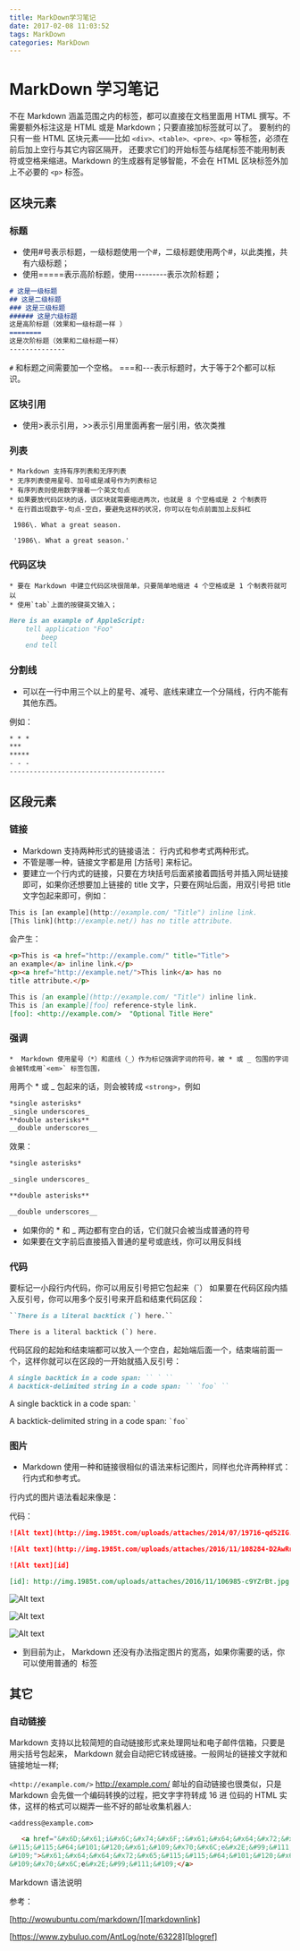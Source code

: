 ```yaml
---
title: MarkDown学习笔记
date: 2017-02-08 11:03:52
tags: MarkDown
categories: MarkDown
---
```

# MarkDown 学习笔记

 不在 Markdown 涵盖范围之内的标签，都可以直接在文档里面用 HTML 撰写。不需要额外标注这是 HTML 或是 Markdown；只要直接加标签就可以了。
 要制约的只有一些 HTML 区块元素――比如 `<div>、<table>、<pre>、<p>` 等标签，必须在前后加上空行与其它内容区隔开，
 还要求它们的开始标签与结尾标签不能用制表符或空格来缩进。Markdown 的生成器有足够智能，不会在 HTML 区块标签外加上不必要的 `<p>` 标签。

## 区块元素

### 标题

* 使用#号表示标题，一级标题使用一个#，二级标题使用两个#，以此类推，共有六级标题；
* 使用=====表示高阶标题，使用---------表示次阶标题；

``` MarkDown
# 这是一级标题
## 这是二级标题
### 这是三级标题
###### 这是六级标题
这是高阶标题（效果和一级标题一样 ）
========
这是次阶标题（效果和二级标题一样）
--------------
```

`#` 和标题之间需要加一个空格。
===和---表示标题时，大于等于2个都可以标识。

### 区块引用

* 使用>表示引用，>>表示引用里面再套一层引用，依次类推

### 列表

    * Markdown 支持有序列表和无序列表
    * 无序列表使用星号、加号或是减号作为列表标记
    * 有序列表则使用数字接着一个英文句点
    * 如果要放代码区块的话，该区块就需要缩进两次，也就是 8 个空格或是 2 个制表符
    * 在行首出现数字-句点-空白，要避免这样的状况，你可以在句点前面加上反斜杠

     1986\. What a great season.

     '1986\. What a great season.'

### 代码区块

    * 要在 Markdown 中建立代码区块很简单，只要简单地缩进 4 个空格或是 1 个制表符就可以
    * 使用`tab`上面的按键英文输入；

```MarkDown
Here is an example of AppleScript:
    tell application "Foo"
        beep
    end tell
```

### 分割线

* 可以在一行中用三个以上的星号、减号、底线来建立一个分隔线，行内不能有其他东西。

例如：

```MarkDown
* * *
***
*****
- - -
---------------------------------------
```

## 区段元素

### 链接

* Markdown 支持两种形式的链接语法： 行内式和参考式两种形式。
* 不管是哪一种，链接文字都是用 [方括号] 来标记。
* 要建立一个行内式的链接，只要在方块括号后面紧接着圆括号并插入网址链接即可，如果你还想要加上链接的 title 文字，只要在网址后面，用双引号把 title 文字包起来即可，例如：

``` javascript
This is [an example](http://example.com/ "Title") inline link.
[This link](http://example.net/) has no title attribute.
```

会产生：

```MarkDown
<p>This is <a href="http://example.com/" title="Title">
an example</a> inline link.</p>
<p><a href="http://example.net/">This link</a> has no
title attribute.</p>
```

```MarkDown
This is [an example](http://example.com/ "Title") inline link.
This is [an example][foo] reference-style link.
[foo]: <http://example.com/>  "Optional Title Here"
```

### 强调

    *  Markdown 使用星号（*）和底线（_）作为标记强调字词的符号，被 * 或 _ 包围的字词会被转成用`<em>` 标签包围，
用两个 * 或 _ 包起来的话，则会被转成 `<strong>`，例如

```MarkDown
*single asterisks*
_single underscores_
**double asterisks**
__double underscores__
```

效果：

```MarkDown
*single asterisks*

_single underscores_

**double asterisks**

__double underscores__
```

* 如果你的 * 和 _ 两边都有空白的话，它们就只会被当成普通的符号
* 如果要在文字前后直接插入普通的星号或底线，你可以用反斜线

### 代码

要标记一小段行内代码，你可以用反引号把它包起来（`）
如果要在代码区段内插入反引号，你可以用多个反引号来开启和结束代码区段：

```MarkDown
``There is a literal backtick (`) here.``
```

``There is a literal backtick (`) here.``

代码区段的起始和结束端都可以放入一个空白，起始端后面一个，结束端前面一个，这样你就可以在区段的一开始就插入反引号：

```MarkDown
A single backtick in a code span: `` ` ``
A backtick-delimited string in a code span: `` `foo` ``
```

A single backtick in a code span: `` ` ``

A backtick-delimited string in a code span: `` `foo` ``

### 图片

* Markdown 使用一种和链接很相似的语法来标记图片，同样也允许两种样式： 行内式和参考式。

行内式的图片语法看起来像是：

代码：

```MarkDown
![Alt text](http://img.1985t.com/uploads/attaches/2014/07/19716-qd52IG.jpg)

![Alt text](http://img.1985t.com/uploads/attaches/2016/11/108284-D2AwRri.jpg "Optional title")

![Alt text][id]

[id]: http://img.1985t.com/uploads/attaches/2016/11/106985-c9YZrBt.jpg  "Optional title attribute"
```

![Alt text](http://img.1985t.com/uploads/attaches/2014/07/19716-qd52IG.jpg)

![Alt text](http://img.1985t.com/uploads/attaches/2016/11/108284-D2AwRri.jpg "Optional title")

![Alt text][id]

[id]: http://img.1985t.com/uploads/attaches/2016/11/106985-c9YZrBt.jpg  "Optional title attribute"

* 到目前为止， Markdown 还没有办法指定图片的宽高，如果你需要的话，你可以使用普通的 <img> 标签

## 其它

### 自动链接

Markdown 支持以比较简短的自动链接形式来处理网址和电子邮件信箱，只要是用尖括号包起来，
Markdown 就会自动把它转成链接。一般网址的链接文字就和链接地址一样;

`<http://example.com/>`
<http://example.com/>
邮址的自动链接也很类似，只是 Markdown 会先做一个编码转换的过程，把文字字符转成 16 进
位码的 HTML 实体，这样的格式可以糊弄一些不好的邮址收集机器人:

`<address@example.com>`

 ```MarkDown
    <a href="&#x6D;&#x61;i&#x6C;&#x74;&#x6F;:&#x61;&#x64;&#x64;&#x72;&#x65;
&#115;&#115;&#64;&#101;&#120;&#x61;&#109;&#x70;&#x6C;e&#x2E;&#99;&#111;
&#109;">&#x61;&#x64;&#x64;&#x72;&#x65;&#115;&#115;&#64;&#101;&#120;&#x61;
&#109;&#x70;&#x6C;e&#x2E;&#99;&#111;&#109;</a>
```

Markdown 语法说明

参考：

[http://wowubuntu.com/markdown/][markdownlink]

[https://www.zybuluo.com/AntLog/note/63228][blogref]

[markdownlink]:http://wowubuntu.com/markdown/ "语法详情"
[blogref]:https://www.zybuluo.com/AntLog/note/63228 "参考博客"
